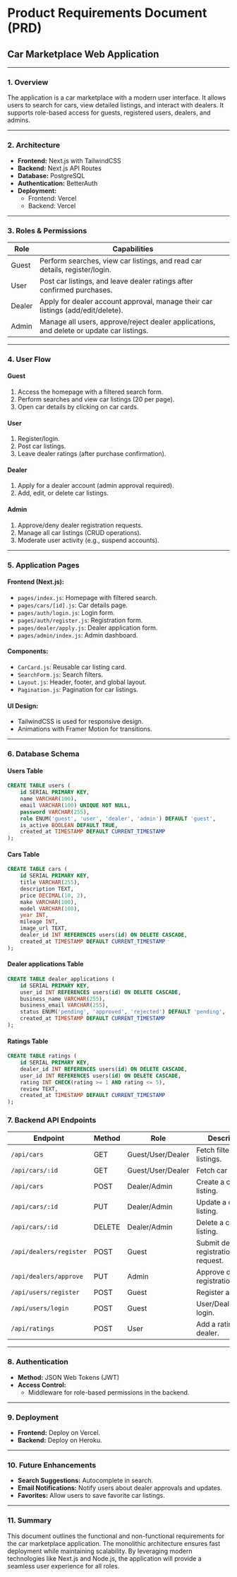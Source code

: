 # Product Requirements Document (PRD)

## Car Marketplace Web Application

---

### 1. Overview

The application is a car marketplace with a modern user interface. It allows users to search for cars, view detailed listings, and interact with dealers. It supports role-based access for guests, registered users, dealers, and admins.

---

### 2. Architecture

- **Frontend:** Next.js with TailwindCSS
- **Backend:** Next.js API Routes
- **Database:** PostgreSQL
- **Authentication:** BetterAuth
- **Deployment:**
  - Frontend: Vercel
  - Backend: Vercel

---

### 3. Roles & Permissions

| **Role** | **Capabilities**                                                                         |
| -------- | ---------------------------------------------------------------------------------------- |
| Guest    | Perform searches, view car listings, and read car details, register/login.               |
| User     | Post car listings, and leave dealer ratings after confirmed purchases.                   |
| Dealer   | Apply for dealer account approval, manage their car listings (add/edit/delete).          |
| Admin    | Manage all users, approve/reject dealer applications, and delete or update car listings. |

---

### 4. User Flow

#### **Guest**

1. Access the homepage with a filtered search form.
2. Perform searches and view car listings (20 per page).
3. Open car details by clicking on car cards.

#### **User**

1. Register/login.
2. Post car listings.
3. Leave dealer ratings (after purchase confirmation).

#### **Dealer**

1. Apply for a dealer account (admin approval required).
2. Add, edit, or delete car listings.

#### **Admin**

1. Approve/deny dealer registration requests.
2. Manage all car listings (CRUD operations).
3. Moderate user activity (e.g., suspend accounts).

---

### 5. Application Pages

#### **Frontend (Next.js):**

- `pages/index.js`: Homepage with filtered search.
- `pages/cars/[id].js`: Car details page.
- `pages/auth/login.js`: Login form.
- `pages/auth/register.js`: Registration form.
- `pages/dealer/apply.js`: Dealer application form.
- `pages/admin/index.js`: Admin dashboard.

#### **Components:**

- `CarCard.js`: Reusable car listing card.
- `SearchForm.js`: Search filters.
- `Layout.js`: Header, footer, and global layout.
- `Pagination.js`: Pagination for car listings.

#### **UI Design:**

- TailwindCSS is used for responsive design.
- Animations with Framer Motion for transitions.

---

### 6. Database Schema

#### **Users Table**

```sql
CREATE TABLE users (
    id SERIAL PRIMARY KEY,
    name VARCHAR(100),
    email VARCHAR(100) UNIQUE NOT NULL,
    password VARCHAR(255),
    role ENUM('guest', 'user', 'dealer', 'admin') DEFAULT 'guest',
    is_active BOOLEAN DEFAULT TRUE,
    created_at TIMESTAMP DEFAULT CURRENT_TIMESTAMP
);
```

#### **Cars Table**

```sql
CREATE TABLE cars (
    id SERIAL PRIMARY KEY,
    title VARCHAR(255),
    description TEXT,
    price DECIMAL(10, 2),
    make VARCHAR(100),
    model VARCHAR(100),
    year INT,
    mileage INT,
    image_url TEXT,
    dealer_id INT REFERENCES users(id) ON DELETE CASCADE,
    created_at TIMESTAMP DEFAULT CURRENT_TIMESTAMP
);
```

#### **Dealer applications Table**

```sql
CREATE TABLE dealer_applications (
    id SERIAL PRIMARY KEY,
    user_id INT REFERENCES users(id) ON DELETE CASCADE,
    business_name VARCHAR(255),
    business_email VARCHAR(255),
    status ENUM('pending', 'approved', 'rejected') DEFAULT 'pending',
    created_at TIMESTAMP DEFAULT CURRENT_TIMESTAMP
);
```

#### **Ratings Table**

```sql
CREATE TABLE ratings (
    id SERIAL PRIMARY KEY,
    dealer_id INT REFERENCES users(id) ON DELETE CASCADE,
    user_id INT REFERENCES users(id) ON DELETE CASCADE,
    rating INT CHECK(rating >= 1 AND rating <= 5),
    review TEXT,
    created_at TIMESTAMP DEFAULT CURRENT_TIMESTAMP
);
```

### 7. Backend API Endpoints

| **Endpoint**            | **Method** | **Role**          | **Description**                     |
| ----------------------- | ---------- | ----------------- | ----------------------------------- |
| `/api/cars`             | GET        | Guest/User/Dealer | Fetch filtered car listings.        |
| `/api/cars/:id`         | GET        | Guest/User/Dealer | Fetch car details.                  |
| `/api/cars`             | POST       | Dealer/Admin      | Create a car listing.               |
| `/api/cars/:id`         | PUT        | Dealer/Admin      | Update a car listing.               |
| `/api/cars/:id`         | DELETE     | Dealer/Admin      | Delete a car listing.               |
| `/api/dealers/register` | POST       | Guest             | Submit dealer registration request. |
| `/api/dealers/approve`  | PUT        | Admin             | Approve dealer registration.        |
| `/api/users/register`   | POST       | Guest             | Register a user.                    |
| `/api/users/login`      | POST       | Guest             | User/Dealer/Admin login.            |
| `/api/ratings`          | POST       | User              | Add a rating for a dealer.          |

---

### 8. Authentication

- **Method:** JSON Web Tokens (JWT)
- **Access Control:**
  - Middleware for role-based permissions in the backend.

---

### 9. Deployment

- **Frontend:** Deploy on Vercel.
- **Backend:** Deploy on Heroku.

---

### 10. Future Enhancements

- **Search Suggestions:** Autocomplete in search.
- **Email Notifications:** Notify users about dealer approvals and updates.
- **Favorites:** Allow users to save favorite car listings.

---

### 11. Summary

This document outlines the functional and non-functional requirements for the car marketplace application. The monolithic architecture ensures fast deployment while maintaining scalability. By leveraging modern technologies like Next.js and Node.js, the application will provide a seamless user experience for all roles.
